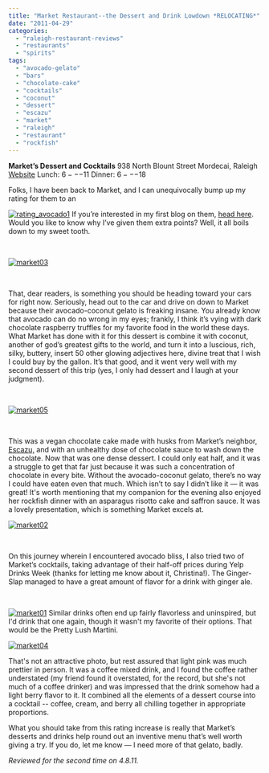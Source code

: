 ```yaml
---
title: "Market Restaurant--the Dessert and Drink Lowdown *RELOCATING*"
date: "2011-04-29"
categories: 
  - "raleigh-restaurant-reviews"
  - "restaurants"
  - "spirits"
tags: 
  - "avocado-gelato"
  - "bars"
  - "chocolate-cake"
  - "cocktails"
  - "coconut"
  - "dessert"
  - "escazu"
  - "market"
  - "raleigh"
  - "restaurant"
  - "rockfish"
---
```


**Market’s Dessert and Cocktails** 938 North Blount Street Mordecai, Raleigh [Website](http://www.eatatmarket.com/) Lunch: $6---$11 Dinner: $6---$18

Folks, I have been back to Market, and I can unequivocally bump up my rating for them to an

[![](http://s3.amazonaws.com/thegourmez-wpmedia/2009/02/rating_avocado1.gif "rating_avocado1")](http://s3.amazonaws.com/thegourmez-wpmedia/2009/02/rating_avocado1.gif) If you’re interested in my first blog on them, [head here](../../../../../?p=1992). Would you like to know why I’ve given them extra points? Well, it all boils down to my sweet tooth.

 

[![](http://s3.amazonaws.com/thegourmez-wpmedia/2011/04/market03.jpg "market03")](http://s3.amazonaws.com/thegourmez-wpmedia/2011/04/market03.jpg)

 

That, dear readers, is something you should be heading toward your cars for right now. Seriously, head out to the car and drive on down to Market because their avocado-coconut gelato is freaking insane. You already know that avocado can do no wrong in my eyes; frankly, I think it’s vying with dark chocolate raspberry truffles for my favorite food in the world these days. What Market has done with it for this dessert is combine it with coconut, another of god’s greatest gifts to the world, and turn it into a luscious, rich, silky, buttery, insert 50 other glowing adjectives here, divine treat that I wish I could buy by the gallon. It’s that good, and it went very well with my second dessert of this trip (yes, I only had dessert and I laugh at your judgment).

 

[![](http://s3.amazonaws.com/thegourmez-wpmedia/2011/04/market05.jpg "market05")](http://s3.amazonaws.com/thegourmez-wpmedia/2011/04/market05.jpg)

 

This was a vegan chocolate cake made with husks from Market’s neighbor, [Escazu,](../../../../../?p=1975) and with an unhealthy dose of chocolate sauce to wash down the chocolate. Now that was one dense dessert. I could only eat half, and it was a struggle to get that far just because it was such a concentration of chocolate in every bite. Without the avocado-coconut gelato, there’s no way I could have eaten even that much. Which isn’t to say I didn’t like it — it was great! It's worth mentioning that my companion for the evening also enjoyed her rockfish dinner with an asparagus risotto cake and saffron sauce. It was a lovely presentation, which is something Market excels at.

[![](http://s3.amazonaws.com/thegourmez-wpmedia/2011/04/market02.jpg "market02")](http://s3.amazonaws.com/thegourmez-wpmedia/2011/04/market02.jpg)

 

On this journey wherein I encountered avocado bliss, I also tried two of Market’s cocktails, taking advantage of their half-off prices during Yelp Drinks Week (thanks for letting me know about it, Christina!). The Ginger-Slap managed to have a great amount of flavor for a drink with ginger ale.

 

[![](http://s3.amazonaws.com/thegourmez-wpmedia/2011/04/market01.jpg "market01")](http://s3.amazonaws.com/thegourmez-wpmedia/2011/04/market01.jpg) Similar drinks often end up fairly flavorless and uninspired, but I'd drink that one again, though it wasn't my favorite of their options. That would be the Pretty Lush Martini.

[![](http://s3.amazonaws.com/thegourmez-wpmedia/2011/04/market04.jpg "market04")](http://s3.amazonaws.com/thegourmez-wpmedia/2011/04/market04.jpg)

That's not an attractive photo, but rest assured that light pink was much prettier in person. It was a coffee mixed drink, and I found the coffee rather understated (my friend found it overstated, for the record, but she's not much of a coffee drinker) and was impressed that the drink somehow had a light berry flavor to it. It combined all the elements of a dessert course into a cocktail -- coffee, cream, and berry all chilling together in appropriate proportions.

What you should take from this rating increase is really that Market’s desserts and drinks help round out an inventive menu that’s well worth giving a try. If you do, let me know — I need more of that gelato, badly.

_Reviewed for the second time on 4.8.11._
